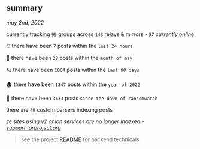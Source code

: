 
## summary
_may 2nd, 2022_

currently tracking `99` groups across `143` relays & mirrors - _`57` currently online_

⏲ there have been `7` posts within the `last 24 hours`

🦈 there have been `28` posts within the `month of may`

🪐 there have been `1064` posts within the `last 90 days`

🏚 there have been `1347` posts within the `year of 2022`

🦕 there have been `3633` posts `since the dawn of ransomwatch`

there are `49` custom parsers indexing posts

_`20` sites using v2 onion services are no longer indexed - [support.torproject.org](https://support.torproject.org/onionservices/v2-deprecation/)_

> see the project [README](https://github.com/thetanz/ransomwatch#ransomwatch--) for backend technicals
